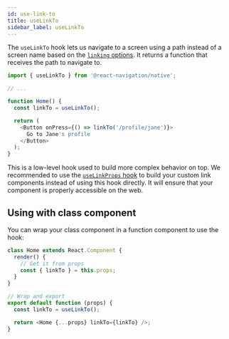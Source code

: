 ```yaml
---
id: use-link-to
title: useLinkTo
sidebar_label: useLinkTo
---
```


The `useLinkTo` hook lets us navigate to a screen using a path instead of a screen name based on the [`linking` options](navigation-container.md#linking). It returns a function that receives the path to navigate to.

```js
import { useLinkTo } from '@react-navigation/native';

// ...

function Home() {
  const linkTo = useLinkTo();

  return (
    <Button onPress={() => linkTo('/profile/jane')}>
      Go to Jane's profile
    </Button>
  );
}
```

This is a low-level hook used to build more complex behavior on top. We recommended to use the [`useLinkProps` hook](use-link-props.md) to build your custom link components instead of using this hook directly. It will ensure that your component is properly accessible on the web.

## Using with class component

You can wrap your class component in a function component to use the hook:

```js
class Home extends React.Component {
  render() {
    // Get it from props
    const { linkTo } = this.props;
  }
}

// Wrap and export
export default function (props) {
  const linkTo = useLinkTo();

  return <Home {...props} linkTo={linkTo} />;
}
```
